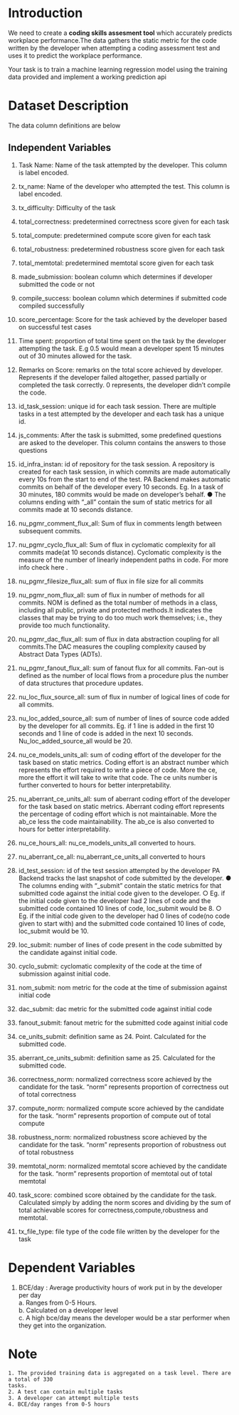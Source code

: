 # Introduction 
We need to create a **coding skills assesment tool** which accurately predicts workplace performance.The data gathers 
the static metric for the code written by the developer when attempting a coding assessment 
test and uses it to predict the workplace performance.

Your task is to train a machine learning regression model using the training data provided
and implement a working prediction api 

# Dataset Description
The data column definitions are below

## Independent Variables
  1. Task Name: Name of the task attempted by the developer. This column is
  label encoded.
  2. tx_name: Name of the developer who attempted the test. This column is label
  encoded.
  3. tx_difficulty: Difficulty of the task
  4. total_correctness: predetermined correctness score given for each task
  5. total_compute: predetermined compute score given for each task
  6. total_robustness: predetermined robustness score given for each task
  7. total_memtotal: predetermined memtotal score given for each task
  8. made_submission: boolean column which determines if developer submitted
  the code or not
  9. compile_success: boolean column which determines if submitted code
  compiled successfully
  10. score_percentage: Score for the task achieved by the developer based on
  successful test cases
  11. Time spent: proportion of total time spent on the task by the developer
  attempting the task. E.g 0.5 would mean a developer spent 15 minutes out of
  30 minutes allowed for the task.
  12. Remarks on Score: remarks on the total score achieved by developer.
  Represents if the developer failed altogether, passed partially or completed
  the task correctly. 0 represents, the developer didn’t compile the code.
  13. id_task_session: unique id for each task session. There are multiple tasks in
  a test attempted by the developer and each task has a unique id.
  14. js_comments: After the task is submitted, some predefined questions are
  asked to the developer. This column contains the answers to those questions
  15. id_infra_instan: id of repository for the task session. A repository is created for
  each task session, in which commits are made automatically every 10s from
  the start to end of the test.
  PA Backend makes automatic commits on behalf of the developer every 10
  seconds. Eg. In a task of 30 minutes, 180 commits would be made on
  developer’s behalf.
    ● The columns ending with “_all” contain the sum of static metrics for all
    commits made at 10 seconds distance.

  16. nu_pgmr_comment_flux_all: Sum of flux in comments length between
  subsequent commits.
  17. nu_pgmr_cyclo_flux_all: Sum of flux in cyclomatic complexity for all commits
  made(at 10 seconds distance). Cyclomatic complexity is the measure of the
  number of linearly independent paths in code. For more info check here .
  18. nu_pgmr_filesize_flux_all: sum of flux in file size for all commits
  19. nu_pgmr_nom_flux_all: sum of flux in number of methods for all commits.
  NOM is defined as the total number of methods in a class, including all public,
  private and protected methods.It indicates the classes that may be trying to
  do too much work themselves; i.e., they provide too much functionality.
  20. nu_pgmr_dac_flux_all: sum of flux in data abstraction coupling for all
  commits.The DAC measures the coupling complexity caused by Abstract
  Data Types (ADTs).
  21. nu_pgmr_fanout_flux_all: sum of fanout flux for all commits. Fan-out is
  defined as the number of local flows from a procedure plus the number of
  data structures that procedure updates.
  22. nu_loc_flux_source_all: sum of flux in number of logical lines of code for all
  commits.
  23. nu_loc_added_source_all: sum of number of lines of source code added by
  the developer for all commits. Eg. if 1 line is added in the first 10 seconds and
  1 line of code is added in the next 10 seconds. Nu_loc_added_source_all
  would be 20.
  24. nu_ce_models_units_all: sum of coding effort of the developer for the task
  based on static metrics. Coding effort is an abstract number which represents
  the effort required to write a piece of code. More the ce, more the effort it will
  take to write that code. The ce units number is further converted to hours for
  better interpretability.
  25. nu_aberrant_ce_units_all: sum of aberrant coding effort of the developer for
  the task based on static metrics. Aberrant coding effort represents the
  percentage of coding effort which is not maintainable. More the ab_ce less
  the code maintainability. The ab_ce is also converted to hours for better
  interpretability.
  26. nu_ce_hours_all: nu_ce_models_units_all converted to hours.
  27. nu_aberrant_ce_all: nu_aberrant_ce_units_all converted to hours
  28. id_test_session: id of the test session attempted by the developer
  PA Backend tracks the last snapshot of code submitted by the developer.
  ● The columns ending with “_submit” contain the static metrics for that
  submitted code against the initial code given to the developer.
  ○ Eg. if the initial code given to the developer had 2 lines of code
  and the submitted code contained 10 lines of code, loc_submit
  would be 8.
  ○ Eg. if the initial code given to the developer had 0 lines of
  code(no code given to start with) and the submitted code
  contained 10 lines of code, loc_submit would be 10.
  29. loc_submit: number of lines of code present in the code submitted by the
  candidate against initial code.
  30. cyclo_submit: cyclomatic complexity of the code at the time of submission against
  initial code.
  31. nom_submit: nom metric for the code at the time of submission against initial
  code
  32. dac_submit: dac metric for the submitted code against initial code
  33. fanout_submit: fanout metric for the submitted code against initial code
  34. ce_units_submit: definition same as 24. Point. Calculated for the submitted code.
  35. aberrant_ce_units_submit: definition same as 25. Calculated for the submitted
  code.
  36. correctness_norm: normalized correctness score achieved by the candidate for
  the task. “norm” represents proportion of correctness out of total correctness
  37. compute_norm: normalized compute score achieved by the candidate for the
  task. “norm” represents proportion of compute out of total compute
  38. robustness_norm: normalized robustness score achieved by the candidate for the
  task. “norm” represents proportion of robustness out of total robustness
  39. memtotal_norm: normalized memtotal score achieved by the candidate for the
  task. “norm” represents proportion of memtotal out of total memtotal
  40. task_score: combined score obtained by the candidate for the task. Calculated
  simply by adding the norm scores and dividing by the sum of total achievable
  scores for correctness,compute,robustness and memtotal.
  41. tx_file_type: file type of the code file written by the developer for the task

# Dependent Variables
  1. BCE/day : Average productivity hours of work put in by the developer per day  
  a. Ranges from 0-5 Hours.  
  b. Calculated on a developer level  
  c. A high bce/day means the developer would be a star performer when
  they get into the organization.

 # Note
    1. The provided training data is aggregated on a task level. There are a total of 330
    tasks.
    2. A test can contain multiple tasks
    3. A developer can attempt multiple tests
    4. BCE/day ranges from 0-5 hours
    
    

